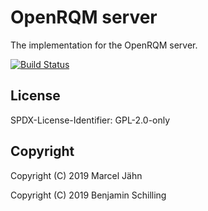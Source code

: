 # OpenRQM server
The implementation for the OpenRQM server.

[![Build Status](https://dev.azure.com/OpenRQM/OpenRQM/_apis/build/status/openrqm.openrqm-server?branchName=development)](https://dev.azure.com/OpenRQM/OpenRQM/_build/latest?definitionId=3&branchName=development)

## License

SPDX-License-Identifier: GPL-2.0-only

## Copyright

Copyright (C) 2019 Marcel Jähn

Copyright (C) 2019 Benjamin Schilling
